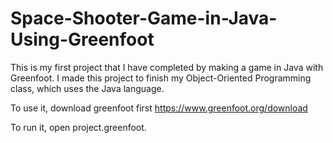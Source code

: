 # Space-Shooter-Game-in-Java-Using-Greenfoot
This is my first project that I have completed by making a game in Java with Greenfoot. I made this project to finish my Object-Oriented Programming class, which uses the Java language.

To use it, download greenfoot first
https://www.greenfoot.org/download

To run it, open project.greenfoot.
